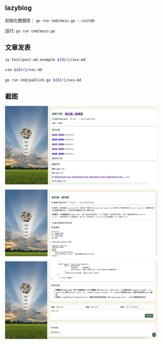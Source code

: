 ## lazyblog

初始化数据库： `go run cmd/main.go --initdb`

运行: `go run cmd/main.go`

## 文章发表

```sh
cp test/post.md.example ${dir}/xxx.md

vim ${dir}/xxx.md

go run cmd/publish.go ${dir}/xxx.md
```

## 截图
![](./static/image1.png)

![](./static/image2.png)

![](./static/image3.png)
